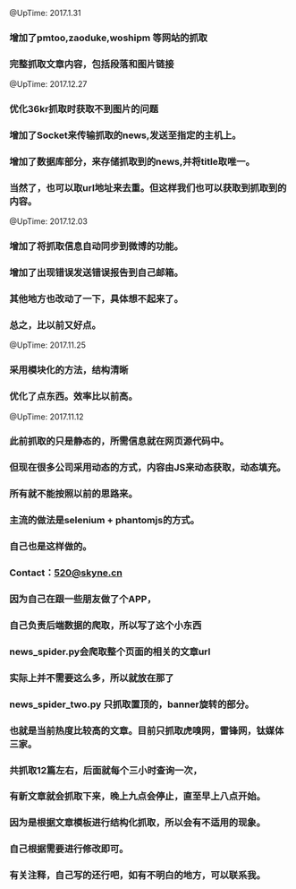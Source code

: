 @UpTime: 2017.1.31

### 增加了pmtoo,zaoduke,woshipm 等网站的抓取

### 完整抓取文章内容，包括段落和图片链接


@UpTime: 2017.12.27

### 优化36kr抓取时获取不到图片的问题

### 增加了Socket来传输抓取的news,发送至指定的主机上。

### 增加了数据库部分，来存储抓取到的news,并将title取唯一。

### 当然了，也可以取url地址来去重。但这样我们也可以获取到抓取到的内容。

@UpTime: 2017.12.03

### 增加了将抓取信息自动同步到微博的功能。

### 增加了出现错误发送错误报告到自己邮箱。

### 其他地方也改动了一下，具体想不起来了。

### 总之，比以前又好点。

@UpTime: 2017.11.25

### 采用模块化的方法，结构清晰

### 优化了点东西。效率比以前高。

@UpTime: 2017.11.12

### 此前抓取的只是静态的，所需信息就在网页源代码中。

### 但现在很多公司采用动态的方式，内容由JS来动态获取，动态填充。

### 所有就不能按照以前的思路来。

### 主流的做法是selenium + phantomjs的方式。

### 自己也是这样做的。

### Contact：520@skyne.cn





###   因为自己在跟一些朋友做了个APP，

###  自己负责后端数据的爬取，所以写了这个小东西

###  news_spider.py会爬取整个页面的相关的文章url

###  实际上并不需要这么多，所以就放在那了

### news_spider_two.py 只抓取置顶的，banner旋转的部分。

### 也就是当前热度比较高的文章。目前只抓取虎嗅网，雷锋网，钛媒体三家。

### 共抓取12篇左右，后面就每个三小时查询一次，

### 有新文章就会抓取下来，晚上九点会停止，直至早上八点开始。

### 因为是根据文章模板进行结构化抓取，所以会有不适用的现象。

### 自己根据需要进行修改即可。

### 有关注释，自己写的还行吧，如有不明白的地方，可以联系我。





